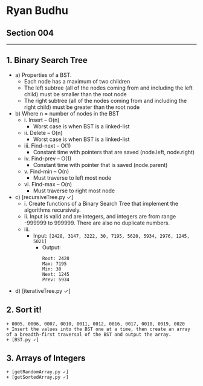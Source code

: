 # Ryan Budhu
## Section 004
---
## 1. Binary Search Tree
  + a) Properties of a BST.
    * Each node has a maximum of two children
    * The left subtree (all of the nodes coming from and including the left child) must be smaller than the root node
    * The right subtree (all of the nodes coming from and including the right child) must be greater than the root node
  + b) Where n = number of nodes in the BST
    - i. Insert –	O(n)
      * Worst case is when BST is a linked-list
    - ii. Delete –	O(n)
      * Worst case is when BST is a linked-list
    - iii. Find-next –	O(1)
      * Constant time with pointers that are saved (node.left, node.right)
    - iv. Find-prev –	O(1)
      * Constant time with pointer that is saved (node.parent)
    - v. Find-min –	O(n)
      * Must traverse to left most node
    - vi. Find-max –	O(n)
      * Must traverse to right most node
  + c) [recursiveTree.py ✓]
    - i. Create functions of a Binary Search Tree that implement the algorithms recursively.
	- ii. Input is valid and are integers, and integers are from range -999999 to 999999. There are also no duplicate numbers.
	- iii.
		* Input:
		``[2428, 3147, 3222, 30, 7195, 5620, 5934, 2976, 1245, 5021]``
		  * Output:
			```
			Root: 2428
			Max: 7195
			Min: 30
			Next: 1245
			Prev: 5934
			```
  + d) [iterativeTree.py ✓]
	
## 2. Sort it!
    + 0005, 0006, 0007, 0010, 0011, 0012, 0016, 0017, 0018, 0019, 0020
    + Insert the values into the BST one at a time, then create an array of a breadth-first traversal of the BST and output the array.
    + [BST.py ✓]
	
## 3. Arrays of Integers
    + [getRandomArray.py ✓]
    + [getSortedArray.py ✓]
